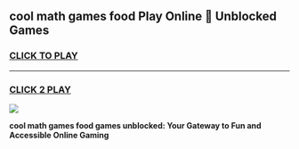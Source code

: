 
## cool math games food Play Online 👋 Unblocked Games
<h3>
<a href="https://news.freeplayer.one?title=cool_math_games_food&ref=17CMG">CLICK TO PLAY</a></h3>
<hr>

<h3>
<a href="https://news.freeplayer.one?title=cool_math_games_food&ref=17CMG">CLICK 2 PLAY</a>
  
</h3>

<a href="https://news.freeplayer.one?title=cool_math_games_food&ref=17CMG/"><img src="https://clearcache.store/games.png"></a>


**cool math games food games unblocked: Your Gateway to Fun and Accessible Online Gaming**

